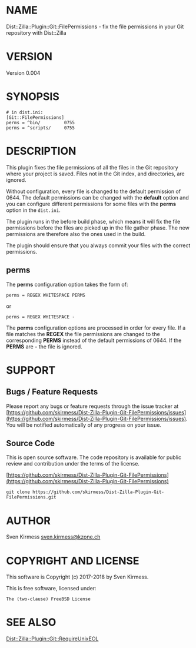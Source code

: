 # NAME

Dist::Zilla::Plugin::Git::FilePermissions - fix the file permissions in your Git repository with Dist::Zilla

# VERSION

Version 0.004

# SYNOPSIS

    # in dist.ini:
    [Git::FilePermissions]
    perms = ^bin/         0755
    perms = ^scripts/     0755

# DESCRIPTION

This plugin fixes the file permissions of all the files in the Git repository
where your project is saved. Files not in the Git index, and directories, are
ignored.

Without configuration, every file is changed to the default permission of
0644\. The default permissions can be changed with the **default** option
and you can configure different permissions for some files with the
**perms** option in the `dist.ini`.

The plugin runs in the before build phase, which means it will fix the file
permissions before the files are picked up in the file gather phase. The new
permissions are therefore also the ones used in the build.

The plugin should ensure that you always commit your files with the correct
permissions.

## perms

The **perms** configuration option takes the form of:

    perms = REGEX WHITESPACE PERMS

or

    perms = REGEX WHITESPACE -

The **perms** configuration options are processed in order for every file. If
a file matches the **REGEX** the file permissions are changed to the
corresponding **PERMS** instead of the default permissions of 0644. If the
**PERMS** are **-** the file is ignored.

# SUPPORT

## Bugs / Feature Requests

Please report any bugs or feature requests through the issue tracker
at [https://github.com/skirmess/Dist-Zilla-Plugin-Git-FilePermissions/issues](https://github.com/skirmess/Dist-Zilla-Plugin-Git-FilePermissions/issues).
You will be notified automatically of any progress on your issue.

## Source Code

This is open source software. The code repository is available for
public review and contribution under the terms of the license.

[https://github.com/skirmess/Dist-Zilla-Plugin-Git-FilePermissions](https://github.com/skirmess/Dist-Zilla-Plugin-Git-FilePermissions)

    git clone https://github.com/skirmess/Dist-Zilla-Plugin-Git-FilePermissions.git

# AUTHOR

Sven Kirmess <sven.kirmess@kzone.ch>

# COPYRIGHT AND LICENSE

This software is Copyright (c) 2017-2018 by Sven Kirmess.

This is free software, licensed under:

    The (two-clause) FreeBSD License

# SEE ALSO

[Dist::Zilla::Plugin::Git::RequireUnixEOL](https://metacpan.org/pod/Dist::Zilla::Plugin::Git::RequireUnixEOL)
